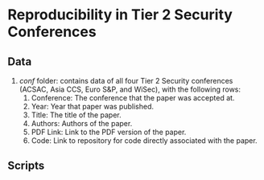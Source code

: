 # Reproducibility in Tier 2 Security Conferences

## Data
1. *conf* folder: contains data of all four Tier 2 Security conferences (ACSAC, Asia CCS, Euro S&P, and WiSec), with the following rows:
   1. Conference: The conference that the paper was accepted at.
   2. Year: Year that paper was published.
   3. Title: The title of the paper.
   4. Authors: Authors of the paper.
   5. PDF Link: Link to the PDF version of the paper.
   6. Code: Link to repository for code directly associated with the paper.
## Scripts

